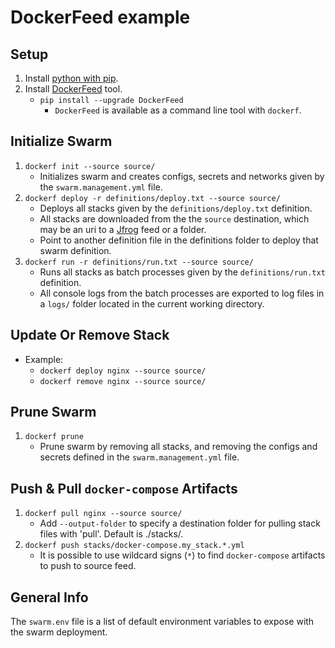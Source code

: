# DockerFeed example

## Setup
1. Install [python with pip](https://www.python.org/downloads/).
2. Install [DockerFeed](https://github.com/DIPSAS/DockerFeed) tool.
   - `pip install --upgrade DockerFeed`
     - `DockerFeed` is available as a command line tool with `dockerf`.

## Initialize Swarm
1. `dockerf init --source source/`
   - Initializes swarm and creates configs, secrets and networks given by the `swarm.management.yml` file. 
2. `dockerf deploy -r definitions/deploy.txt --source source/`
   - Deploys all stacks given by the `definitions/deploy.txt` definition. 
   - All stacks are downloaded from the the `source` destination, which may be an uri to a [Jfrog](https://jfrog.com/) feed or a folder.
   - Point to another definition file in the definitions folder to deploy that swarm definition. 
3. `dockerf run -r definitions/run.txt --source source/`
   - Runs all stacks as batch processes given by the `definitions/run.txt` definition. 
   - All console logs from the batch processes are exported to log files in a `logs/` folder located in the current working directory.

## Update Or Remove Stack
- Example:
  - `dockerf deploy nginx --source source/`
  - `dockerf remove nginx --source source/`

## Prune Swarm
1. `dockerf prune`
   - Prune swarm by removing all stacks, and removing the configs and secrets defined in the `swarm.management.yml` file. 
   
## Push & Pull `docker-compose` Artifacts
1. `dockerf pull nginx --source source/`
   - Add `--output-folder` to specify a destination folder for pulling stack files with 'pull'. Default is ./stacks/.
2. `dockerf push stacks/docker-compose.my_stack.*.yml` 
   - It is possible to use wildcard signs (`*`) to find `docker-compose` artifacts to push to source feed.

## General Info
The `swarm.env` file is a list of default environment variables to expose with the swarm deployment.
